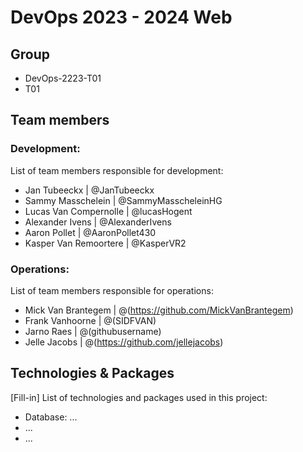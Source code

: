 # DevOps 2023 - 2024 Web

## Group

- DevOps-2223-T01
- T01

## Team members

### Development:

List of team members responsible for development:

- Jan Tubeeckx | @JanTubeeckx
- Sammy Masschelein | @SammyMasscheleinHG
- Lucas Van Compernolle | @lucasHogent
- Alexander Ivens | @AlexanderIvens
- Aaron Pollet | @AaronPollet430
- Kasper Van Remoortere | @KasperVR2

### Operations:

List of team members responsible for operations:

- Mick Van Brantegem | @(https://github.com/MickVanBrantegem)
- Frank Vanhoorne | @(SIDFVAN)
- Jarno Raes | @(githubusername)
- Jelle Jacobs | @(https://github.com/jellejacobs)
## Technologies & Packages

[Fill-in] List of technologies and packages used in this project:

- Database: ...
- ...
- ...
